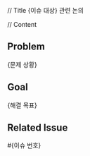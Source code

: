 // Title
{이슈 대상} 관련 논의

// Content
## Problem

{문제 상황}

## Goal

{해결 목표}

## Related Issue

#{이슈 번호}
